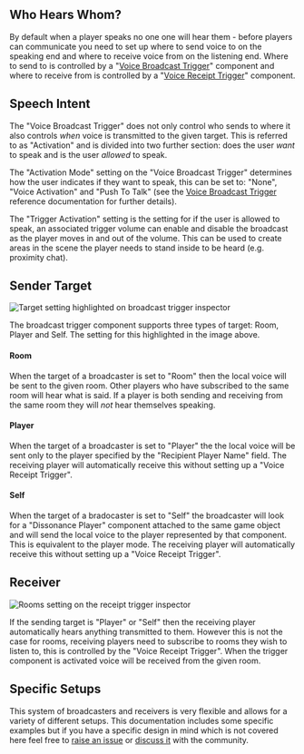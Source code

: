 ## Who Hears Whom?

By default when a player speaks no one one will hear them - before players can communicate you need to set up where to send voice to on the speaking end and where to receive voice from on the listening end. Where to send to is controlled by a "[Voice Broadcast Trigger](../Reference/Components/Voice-Broadcast-Trigger.md)" component and where to receive from is controlled by a "[Voice Receipt Trigger](..//Reference/Components/Voice-Receipt-Trigger.md)" component.

## Speech Intent

The "Voice Broadcast Trigger" does not only control who sends to where it also controls *when* voice is transmitted to the given target. This is referred to as "Activation" and is divided into two further section: does the user *want* to speak and is the user *allowed* to speak.

The "Activation Mode" setting on the "Voice Broadcast Trigger" determines how the user indicates if they want to speak, this can be set to: "None", "Voice Activation" and "Push To Talk" (see the [Voice Broadcast Trigger](../Reference/Components/Voice-Broadcast-Trigger.md) reference documentation for further details).

The "Trigger Activation" setting is the setting for if the user is allowed to speak, an associated trigger volume can enable and disable the broadcast as the player moves in and out of the volume. This can be used to create areas in the scene the player needs to stand inside to be heard (e.g. proximity chat).

## Sender Target

![Target setting highlighted on broadcast trigger inspector](/images/VoiceBroadcastTrigger_Targets.png "Target setting highlighted on broadcast trigger inspector")

The broadcast trigger component supports three types of target: Room, Player and Self. The setting for this highlighted in the image above.

#### Room

When the target of a broadcaster is set to "Room" then the local voice will be sent to the given room. Other players who have subscribed to the same room will hear what is said. If a player is both sending and receiving from the same room they will *not* hear themselves speaking.

#### Player

When the target of a broadcaster is set to "Player" the the local voice will be sent only to the player specified by the "Recipient Player Name" field. The receiving player will automatically receive this without setting up a "Voice Receipt Trigger".

#### Self

When the target of a bradocaster is set to "Self" the broadcaster will look for a "Dissonance Player" component attached to the same game object and will send the local voice to the player represented by that component. This is equivalent to the player mode. The receiving player will automatically receive this without setting up a "Voice Receipt Trigger".

## Receiver

![Rooms setting on the receipt trigger inspector](/images/VoiceReceiptTrigger_Rooms.png "Rooms setting on the receipt trigger inspector")

If the sending target is "Player" or "Self" then the receiving player automatically hears anything transmitted to them. However this is not the case for rooms, receiving players need to subscribe to rooms they wish to listen to, this is controlled by the "Voice Receipt Trigger". When the trigger component is activated voice will be received from the given room.

## Specific Setups

This system of broadcasters and receivers is very flexible and allows for a variety of different setups. This documentation includes some specific examples but if you have a specific design in mind which is not covered here feel free to [raise an issue](https://github.com/Placeholder-Software/Dissonance/issues) or [discuss it](https://www.reddit.com/r/dissonance_voip/) with the community.